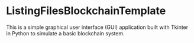 # ListingFilesBlockchainTemplate
This is a simple graphical user interface (GUI) application built with Tkinter in Python to simulate a basic blockchain system. 
